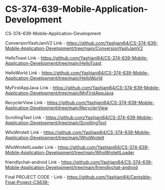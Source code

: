 # CS-374-639-Mobile-Application-Development
CS-374-639-Mobile-Application-Development


ConversionYashJaniV2
Link - https://github.com/Yashjani64/CS-374-639-Mobile-Application-Development/tree/main/ConversionYashJaniV2



HelloToast
Link - https://github.com/Yashjani64/CS-374-639-Mobile-Application-Development/tree/main/HelloToast



HelloWorld
Link - https://github.com/Yashjani64/CS-374-639-Mobile-Application-Development/tree/main/HelloWorld



MyFirstAppJava
Link - https://github.com/Yashjani64/CS-374-639-Mobile-Application-Development/tree/main/MyFirstAppJava



RecyclerView
Link - https://github.com/Yashjani64/CS-374-639-Mobile-Application-Development/tree/main/RecyclerView



ScrollingText
Link - https://github.com/Yashjani64/CS-374-639-Mobile-Application-Development/tree/main/ScrollingText



WhoWroteIt
Link - https://github.com/Yashjani64/CS-374-639-Mobile-Application-Development/tree/main/WhoWroteIt



WhoWroteItLoader 
Link - https://github.com/Yashjani64/CS-374-639-Mobile-Application-Development/tree/main/WhoWroteItLoader


friendlychat-android
Link - https://github.com/Yashjani64/CS-374-639-Mobile-Application-Development/tree/main/friendlychat-android





Final PROJECT CODE - 
Link - https://github.com/Yashjani64/Centsible-Final-Project-CS639-
